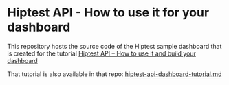 Hiptest API - How to use it for your dashboard
==============================================

This repository hosts the source code of the Hiptest sample dashboard
that is created for the tutorial [Hiptest API – How to use it and build your dashboard](https://blog.hiptest.net/?p=3956)

That tutorial is also available in that repo: [hiptest-api-dashboard-tutorial.md](hiptest-api-dashboard-tutorial.md)
